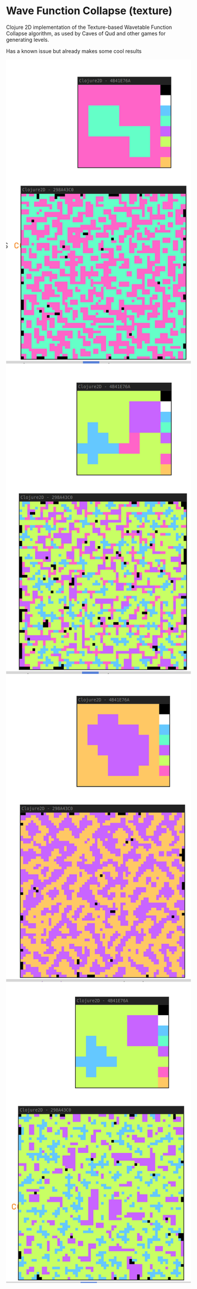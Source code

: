# Wave Function Collapse (texture)

Clojure 2D implementation of the Texture-based Wavetable Function Collapse
algorithm, as used by Caves of Qud and other games for generating levels.

Has a known issue but already makes some cool results

![](screenshots/2024-12-21_151654.png)
![](screenshots/2024-12-21_151946.png)
![](screenshots/2024-12-21_151551.png)
![](screenshots/2024-12-21_151914.png)
